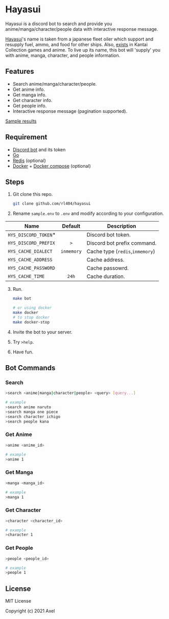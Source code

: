 # Hayasui

Hayasui is a discord bot to search and provide you anime/manga/character/people data with interactive response message.

[Hayasui](https://en.wikipedia.org/wiki/Japanese_fleet_oiler_Hayasui)'s name is taken from a japanese fleet oiler which support and resupply fuel, ammo, and food for other ships. Also, [exists](https://kancolle.fandom.com/wiki/Hayasui) in Kantai Collection games and anime. To live up its name, this bot will 'supply' you with anime, manga, character, and people information.

## Features

- Search anime/manga/character/people.
- Get anime info.
- Get manga info.
- Get character info.
- Get people info.
- Interactive response message (pagination supported).

[Sample results](https://github.com/rl404/hayasui/blob/master/sample.md)

## Requirement

- [Discord bot](https://discordpy.readthedocs.io/en/latest/discord.html) and its token
- [Go](https://golang.org/)
- [Redis](https://redis.io/) (optional)
- [Docker](https://docker.com) + [Docker compose](https://docs.docker.com/compose/) (optional)

## Steps

1. Git clone this repo.
   ```bash
   git clone github.com/rl404/hayasui
   ```
2. Rename `sample.env` to `.env` and modify according to your configuration.

| Name                  |  Default   | Description                     |
| --------------------- | :--------: | ------------------------------- |
| `HYS_DISCORD_TOKEN`\* |            | Discord bot token.              |
| `HYS_DISCORD_PREFIX`  |    `>`     | Discord bot prefix command.     |
| `HYS_CACHE_DIALECT`   | `inmemory` | Cache type (`redis`,`inmemory`) |
| `HYS_CACHE_ADDRESS`   |            | Cache address.                  |
| `HYS_CACHE_PASSWORD`  |            | Cache passowrd.                 |
| `HYS_CACHE_TIME`      |   `24h`    | Cache duration.                 |

3. Run.

   ```bash
   make bot

   # or using docker
   make docker
   # to stop docker
   make docker-stop
   ```

4. Invite the bot to your server.
5. Try `>help`.
6. Have fun.

## Bot Commands

### Search

```bash
>search <anime|manga|character|people> <query> [query...]

# example
>search anime naruto
>search manga one piece
>search character ichigo
>search people kana
```

### Get Anime

```bash
>anime <anime_id>

# example
>anime 1
```

### Get Manga

```bash
>manga <manga_id>

# example
>manga 1
```

### Get Character

```bash
>character <character_id>

# example
>character 1
```

### Get People

```bash
>people <people_id>

# example
>people 1
```

## License

MIT License

Copyright (c) 2021 Axel
